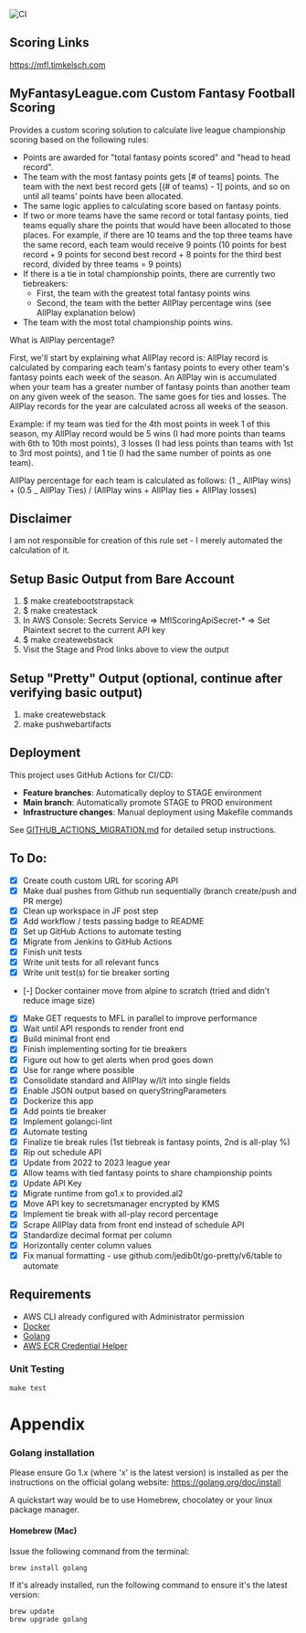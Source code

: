 ![CI](https://github.com/timkelsch/mfl-scoring/actions/workflows/ci.yml/badge.svg)

## Scoring Links

https://mfl.timkelsch.com

<!-- Stage: https://l2lz9m58l2.execute-api.us-east-1.amazonaws.com/stage/mfl-scoring </br>
Prod: https://mfl-scoring.timkelsch.com/mfl-scoring -->

## MyFantasyLeague.com Custom Fantasy Football Scoring

Provides a custom scoring solution to calculate live league championship scoring based on the following rules:

- Points are awarded for "total fantasy points scored" and "head to head record".
- The team with the most fantasy points gets [# of teams] points. The team with the next best record gets [(# of teams) - 1] points, and so on until all teams' points have been allocated.
- The same logic applies to calculating score based on fantasy points.
- If two or more teams have the same record or total fantasy points, tied teams equally share the points that would have been allocated to those places. For example, if there are 10 teams and the top three teams have the same record, each team would receive 9 points (10 points for best record + 9 points for second best record + 8 points for the third best record, divided by three teams = 9 points)
- If there is a tie in total championship points, there are currently two tiebreakers:
  - First, the team with the greatest total fantasy points wins
  - Second, the team with the better AllPlay percentage wins (see AllPlay explanation below)
- The team with the most total championship points wins.

What is AllPlay percentage?

First, we'll start by explaining what AllPlay record is: AllPlay record is calculated by comparing each team's fantasy points to every other team's fantasy points each week of the season. An AllPlay win is accumulated when your team has a greater number of fantasy points than another team on any given week of the season. The same goes for ties and losses. The AllPlay records for the year are calculated across all weeks of the season.

Example: if my team was tied for the 4th most points in week 1 of this season, my AllPlay record would be 5 wins (I had more points than teams with 6th to 10th most points), 3 losses (I had less points than teams with 1st to 3rd most points), and 1 tie (I had the same number of points as one team).

AllPlay percentage for each team is calculated as follows:
(1 _ AllPlay wins) + (0.5 _ AllPlay Ties) / (AllPlay wins + AllPlay ties + AllPlay losses)

## Disclaimer

I am not responsible for creation of this rule set - I merely automated the calculation of it.

## Setup Basic Output from Bare Account

1. $ make createbootstrapstack
1. $ make createstack
1. In AWS Console: Secrets Service => MflScoringApiSecret-\* => Set Plaintext secret to the current API key
1. $ make createwebstack
1. Visit the Stage and Prod links above to view the output

## Setup "Pretty" Output (optional, continue after verifying basic output)

1. make createwebstack
2. make pushwebartifacts

## Deployment

This project uses GitHub Actions for CI/CD:

- **Feature branches**: Automatically deploy to STAGE environment
- **Main branch**: Automatically promote STAGE to PROD environment
- **Infrastructure changes**: Manual deployment using Makefile commands

See [GITHUB_ACTIONS_MIGRATION.md](GITHUB_ACTIONS_MIGRATION.md) for detailed setup instructions.

## To Do:

- [x] Create couth custom URL for scoring API
- [x] Make dual pushes from Github run sequentially (branch create/push and PR merge)
- [x] Clean up workspace in JF post step
- [x] Add workflow / tests passing badge to README
- [x] Set up GitHub Actions to automate testing
- [x] Migrate from Jenkins to GitHub Actions
- [x] Finish unit tests
- [x] Write unit tests for all relevant funcs
- [x] Write unit test(s) for tie breaker sorting
- [-] Docker container move from alpine to scratch (tried and didn't reduce image size)
- [x] Make GET requests to MFL in parallel to improve performance
- [x] Wait until API responds to render front end
- [x] Build minimal front end
- [x] Finish implementing sorting for tie breakers
- [x] Figure out how to get alerts when prod goes down
- [x] Use for range where possible
- [x] Consolidate standard and AllPlay w/l/t into single fields
- [x] Enable JSON output based on queryStringParameters
- [x] Dockerize this app
- [x] Add points tie breaker
- [x] Implement golangci-lint
- [x] Automate testing
- [x] Finalize tie break rules (1st tiebreak is fantasy points, 2nd is all-play %)
- [x] Rip out schedule API
- [x] Update from 2022 to 2023 league year
- [x] Allow teams with tied fantasy points to share championship points
- [x] Update API Key
- [x] Migrate runtime from go1.x to provided.al2
- [x] Move API key to secretsmanager encrypted by KMS
- [x] Implement tie break with all-play record percentage
- [x] Scrape AllPlay data from front end instead of schedule API
- [x] Standardize decimal format per column
- [x] Horizontally center column values
- [x] Fix manual formatting - use github.com/jedib0t/go-pretty/v6/table to automate

## Requirements

- AWS CLI already configured with Administrator permission
- [Docker](https://www.docker.com/community-edition)
- [Golang](https://golang.org)
- [AWS ECR Credential Helper](https://github.com/awslabs/amazon-ecr-credential-helper?tab=readme-ov-file#configuration)

### Unit Testing

```shell
make test
```

# Appendix

### Golang installation

Please ensure Go 1.x (where 'x' is the latest version) is installed as per the instructions on the official golang website: https://golang.org/doc/install

A quickstart way would be to use Homebrew, chocolatey or your linux package manager.

#### Homebrew (Mac)

Issue the following command from the terminal:

```shell
brew install golang
```

If it's already installed, run the following command to ensure it's the latest version:

```shell
brew update
brew upgrade golang
```
